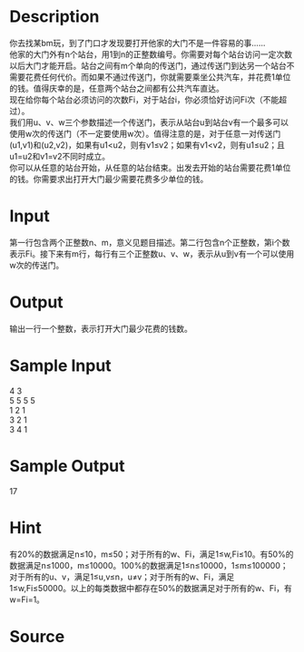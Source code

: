 
# Description

<div class="content"><p>你去找某bm玩，到了门口才发现要打开他家的大门不是一件容易的事……<br/>
他家的大门外有n个站台，用1到n的正整数编号。你需要对每个站台访问一定次数以后大门才能开启。站台之间有m个单向的传送门，通过传送门到达另一个站台不需要花费任何代价。而如果不通过传送门，你就需要乘坐公共汽车，并花费1单位的钱。值得庆幸的是，任意两个站台之间都有公共汽车直达。<br/>
现在给你每个站台必须访问的次数Fi，对于站台i，你必须恰好访问Fi次（不能超过）。<br/>
我们用u、v、w三个参数描述一个传送门，表示从站台u到站台v有一个最多可以使用w次的传送门（不一定要使用w次）。值得注意的是，对于任意一对传送门(u1,v1)和(u2,v2)，如果有u1&lt;u2，则有v1≤v2；如果有v1&lt;v2，则有u1≤u2；且u1=u2和v1=v2不同时成立。<br/>
你可以从任意的站台开始，从任意的站台结束。出发去开始的站台需要花费1单位的钱。你需要求出打开大门最少需要花费多少单位的钱。<br/>
</p></div>

# Input

<div class="content"><p>第一行包含两个正整数n、m，意义见题目描述。第二行包含n个正整数，第i个数表示Fi。接下来有m行，每行有三个正整数u、v、w，表示从u到v有一个可以使用w次的传送门。</p></div>

# Output

<div class="content"><p>输出一行一个整数，表示打开大门最少花费的钱数。</p></div>

# Sample Input

<div class="content"><span class="sampledata">4 3<br/>
5 5 5 5<br/>
1 2 1<br/>
3 2 1<br/>
3 4 1</span></div>

# Sample Output

<div class="content"><span class="sampledata">17</span></div>

# Hint

<div class="content"><p></p><p>有20%的数据满足n≤10，m≤50；对于所有的w、Fi，满足1≤w,Fi≤10。有50%的数据满足n≤1000，m≤10000。100%的数据满足1≤n≤10000，1≤m≤100000；对于所有的u、v，满足1≤u,v≤n，u≠v；对于所有的w、Fi，满足1≤w,Fi≤50000。以上的每类数据中都存在50%的数据满足对于所有的w、Fi，有w=Fi=1。</p><p></p></div>

# Source

<div class="content"><p><a href="problemset.php?search="></a></p></div>

